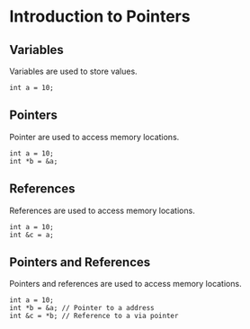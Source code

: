 # Introduction to Pointers

## Variables
Variables are used to store values.
```
int a = 10;
```

## Pointers
Pointer are used to access memory locations.
```
int a = 10;
int *b = &a;
```

## References
References are used to access memory locations.
```
int a = 10;
int &c = a;
```

## Pointers and References
Pointers and references are used to access memory locations.
```
int a = 10;
int *b = &a; // Pointer to a address
int &c = *b; // Reference to a via pointer
```
